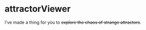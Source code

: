 <!--
  id: 239
  date: 2005-03-12
  modified: 2020-06-01
  slug: attractorviewer
  type: post
  excerpt: I've made a thing for you to explore the chaos of strange attractors.
  categories: code, Java, Processing
  tags: cool shit
  inCv: 
  inPortfolio: 
  dateFrom: 
  dateTo: 
-->

# attractorViewer

I've made a thing for you to <del>explore the chaos of strange attractors</del>.
